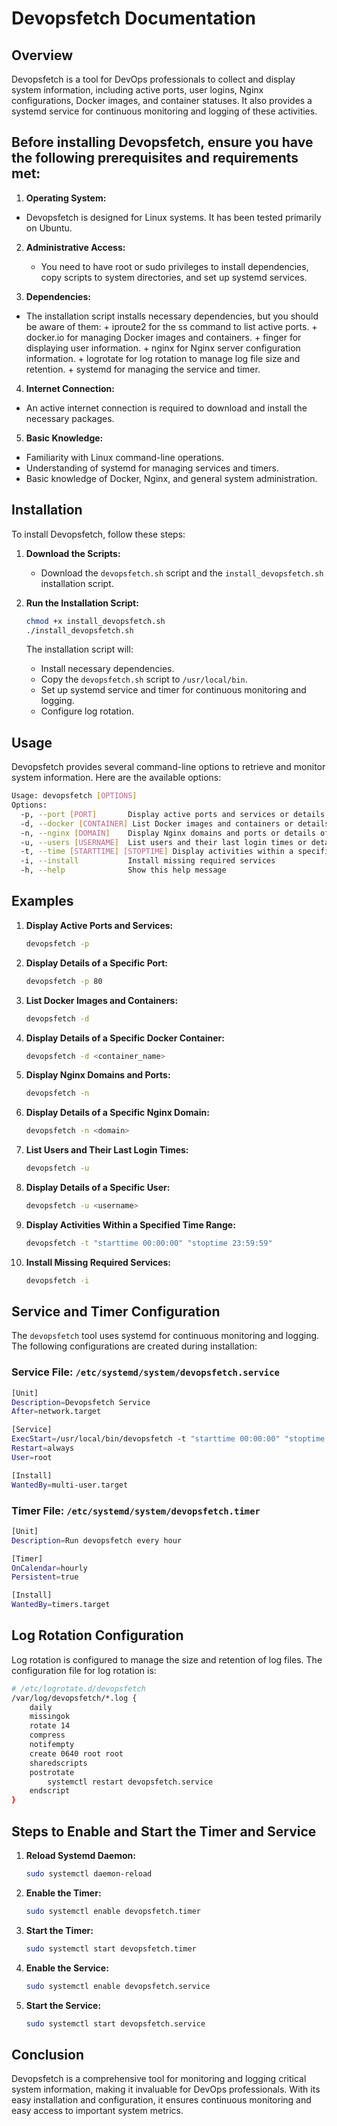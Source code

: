 
# Devopsfetch Documentation

## Overview

Devopsfetch is a tool for DevOps professionals to collect and display system information, including active ports, user logins, Nginx configurations, Docker images, and container statuses. It also provides a systemd service for continuous monitoring and logging of these activities.

## Before installing Devopsfetch, ensure you have the following prerequisites and requirements met:

1.	**Operating System:**
   -	Devopsfetch is designed for Linux systems. It has been tested primarily on Ubuntu.

2.	**Administrative Access:**
	-	You need to have root or sudo privileges to install dependencies, copy scripts to system directories, and set up systemd services.

3.	**Dependencies:**
   -	The installation script installs necessary dependencies, but you should be aware of them:
      +	iproute2 for the ss command to list active ports.
      +	docker.io for managing Docker images and containers.
      +	finger for displaying user information.
      +	nginx for Nginx server configuration information.
      +	logrotate for log rotation to manage log file size and retention.
      +	systemd for managing the service and timer.

4.	**Internet Connection:**
   - An active internet connection is required to download and install the necessary packages.

5.	**Basic Knowledge:**
   - Familiarity with Linux command-line operations.
   - Understanding of systemd for managing services and timers.
   - Basic knowledge of Docker, Nginx, and general system administration.

## Installation

To install Devopsfetch, follow these steps:

1. **Download the Scripts:**
   - Download the `devopsfetch.sh` script and the `install_devopsfetch.sh` installation script.

2. **Run the Installation Script:**
   ```bash
   chmod +x install_devopsfetch.sh
   ./install_devopsfetch.sh
   ```

   The installation script will:
   - Install necessary dependencies.
   - Copy the `devopsfetch.sh` script to `/usr/local/bin`.
   - Set up systemd service and timer for continuous monitoring and logging.
   - Configure log rotation.

## Usage

Devopsfetch provides several command-line options to retrieve and monitor system information. Here are the available options:

```bash
Usage: devopsfetch [OPTIONS]
Options:
  -p, --port [PORT]       Display active ports and services or details of a specific port
  -d, --docker [CONTAINER] List Docker images and containers or details of a specific container
  -n, --nginx [DOMAIN]    Display Nginx domains and ports or details of a specific domain
  -u, --users [USERNAME]  List users and their last login times or details of a specific user
  -t, --time [STARTTIME] [STOPTIME] Display activities within a specified time range
  -i, --install           Install missing required services
  -h, --help              Show this help message
```

## Examples

1. **Display Active Ports and Services:**
   ```bash
   devopsfetch -p
   ```

2. **Display Details of a Specific Port:**
   ```bash
   devopsfetch -p 80
   ```

3. **List Docker Images and Containers:**
   ```bash
   devopsfetch -d
   ```

4. **Display Details of a Specific Docker Container:**
   ```bash
   devopsfetch -d <container_name>
   ```

5. **Display Nginx Domains and Ports:**
   ```bash
   devopsfetch -n
   ```

6. **Display Details of a Specific Nginx Domain:**
   ```bash
   devopsfetch -n <domain>
   ```

7. **List Users and Their Last Login Times:**
   ```bash
   devopsfetch -u
   ```

8. **Display Details of a Specific User:**
   ```bash
   devopsfetch -u <username>
   ```

9. **Display Activities Within a Specified Time Range:**
   ```bash
   devopsfetch -t "starttime 00:00:00" "stoptime 23:59:59"
   ```

10. **Install Missing Required Services:**
    ```bash
    devopsfetch -i
    ```

## Service and Timer Configuration

The `devopsfetch` tool uses systemd for continuous monitoring and logging. The following configurations are created during installation:

### Service File: `/etc/systemd/system/devopsfetch.service`

```bash
[Unit]
Description=Devopsfetch Service
After=network.target

[Service]
ExecStart=/usr/local/bin/devopsfetch -t "starttime 00:00:00" "stoptime 23:59:59"
Restart=always
User=root

[Install]
WantedBy=multi-user.target
```

### Timer File: `/etc/systemd/system/devopsfetch.timer`

```bash
[Unit]
Description=Run devopsfetch every hour

[Timer]
OnCalendar=hourly
Persistent=true

[Install]
WantedBy=timers.target
```

## Log Rotation Configuration

Log rotation is configured to manage the size and retention of log files. The configuration file for log rotation is:

```bash
# /etc/logrotate.d/devopsfetch
/var/log/devopsfetch/*.log {
    daily
    missingok
    rotate 14
    compress
    notifempty
    create 0640 root root
    sharedscripts
    postrotate
        systemctl restart devopsfetch.service
    endscript
}
```

## Steps to Enable and Start the Timer and Service

1. **Reload Systemd Daemon:**
   ```bash
   sudo systemctl daemon-reload
   ```

2. **Enable the Timer:**
   ```bash
   sudo systemctl enable devopsfetch.timer
   ```

3. **Start the Timer:**
   ```bash
   sudo systemctl start devopsfetch.timer
   ```

4. **Enable the Service:**
   ```bash
   sudo systemctl enable devopsfetch.service
   ```

5. **Start the Service:**
   ```bash
   sudo systemctl start devopsfetch.service
   ```

## Conclusion

Devopsfetch is a comprehensive tool for monitoring and logging critical system information, making it invaluable for DevOps professionals. With its easy installation and configuration, it ensures continuous monitoring and easy access to important system metrics.
